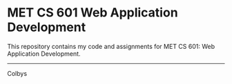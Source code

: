 # MET CS 601 Web Application Development

This repository contains my code and assignments for MET CS 601: Web Application Development.

---
Colbys